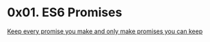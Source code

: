 # 0x01. ES6 Promises

[Keep every promise you make and only make promises you can keep](./0-promise.js)
